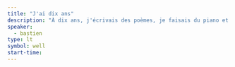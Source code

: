 ```yaml
---
title: "J'ai dix ans"
description: "À dix ans, j'écrivais des poèmes, je faisais du piano et je programmais des jeux… à 38 ans, j'écris, je fais du piano et je programme. Comment j'ai gardé mon âme d'enfant."
speaker:
  - bastien
type: lt
symbol: well
start-time:
---
```

